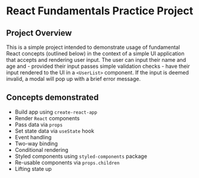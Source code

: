 # React Fundamentals Practice Project

## Project Overview

This is a simple project intended to demonstrate usage of fundamental React concepts (outlined below)
in the context of a simple UI application that accepts and rendering user input. The user can input
their name and age and - provided their input passes simple validation checks - have their input rendered
to the UI in a `<UserList>` component. If the input is deemed invalid, a modal will pop up with a brief
error message.

## Concepts demonstrated

- Build app using `create-react-app`
- Render `React` components
- Pass data via `props`
- Set state data via `useState` hook
- Event handling
- Two-way binding
- Conditional rendering
- Styled components using `styled-components` package
- Re-usable components via `props.children`
- Lifting state up
